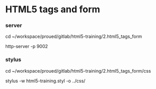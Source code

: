 HTML5 tags and form
===================


### server

cd ~/workspace/proued/gitlab/html5-training/2.html5_tags_form

http-server -p 9002

### stylus

cd ~/workspace/proued/gitlab/html5-training/2.html5_tags_form/css

stylus -w html5-training.styl  -o ../css/